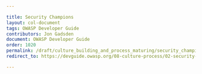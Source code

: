 ```yaml
---

title: Security Champions
layout: col-document
tags: OWASP Developer Guide
contributors: Jon Gadsden
document: OWASP Developer Guide
order: 1020
permalink: /draft/culture_building_and_process_maturing/security_champions/
redirect_to: https://devguide.owasp.org/08-culture-process/02-security-champions/

---
```

